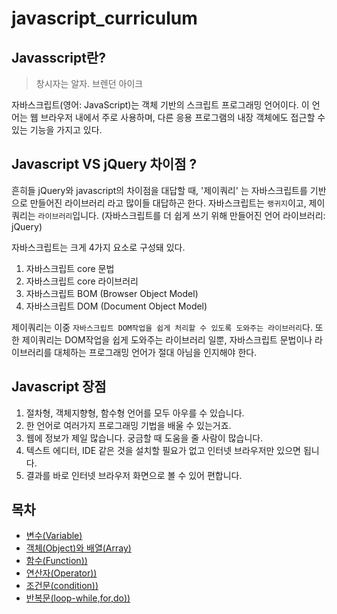 # javascript_curriculum

## Javasscript란?

 > 창시자는 알자. 브렌던 아이크

 자바스크립트(영어: JavaScript)는 객체 기반의 스크립트 프로그래밍 언어이다. 
 이 언어는 웹 브라우저 내에서 주로 사용하며, 다른 응용 프로그램의 내장 객체에도 접근할 수 있는 기능을 가지고 있다.


## Javascript VS jQuery 차이점 ?

 흔히들 jQuery와 javascript의 차이점을 대답할 때,
 '제이쿼리' 는 자바스크립트를 기반으로 만들어진 라이브러리 라고 많이들 대답하곤 한다.
 자바스크립트는 `랭귀지`이고,
 제이쿼리는 `라이브러리`입니다. (자바스크립트를 더 쉽게 쓰기 위해 만들어진 언어 라이브러리: jQuery)

 자바스크립트는 크게 4가지 요소로 구성돼 있다.
 1. 자바스크립트 core 문법
 2. 자바스크립트 core 라이브러리
 3. 자바스크립트 BOM (Browser Object Model)
 4. 자바스크립트 DOM (Document Object Model)

제이쿼리는 이중 `자바스크립트 DOM작업을 쉽게 처리할 수 있도록 도와주는 라이브러리`다.
또한 제이쿼리는 DOM작업을 쉽게 도와주는 라이브러리 일뿐, 자바스크립트 문법이나 라이브러리를 대체하는 프로그래밍 언어가 절대 아님을 인지해야 한다.



## Javascript 장점

 1.  절차형, 객체지향형, 함수형 언어를 모두 아우를 수 있습니다.
 2.  한 언어로 여러가지 프로그래밍 기법을 배울 수 있는거죠.
 3.  웹에 정보가 제일 많습니다. 궁금할 때 도움을 줄 사람이 많습니다.
 4.  텍스트 에디터, IDE 같은 것을 설치할 필요가 없고 인터넷 브라우저만 있으면 됩니다.
 5.  결과를 바로 인터넷 브라우저 화면으로 볼 수 있어 편합니다.


## 목차 

 * [변수(Variable)](https://github.com/kimsun1410/javascript_curriculum/blob/main/javascript-st/js-step1변수.md) 
 * [객체(Object)와 배열(Array)](https://github.com/kimsun1410/javascript_curriculum/blob/main/javascript-st/js-step2객체와배열.md)
 * [함수(Function))](https://github.com/kimsun1410/javascript_curriculum/blob/main/javascript-st/js-step3함수.md)
 * [연산자(Operator))](https://github.com/kimsun1410/javascript_curriculum/blob/main/javascript-st/js-step4연산자.md)
 * [조건문(condition))](https://github.com/kimsun1410/javascript_curriculum/blob/main/javascript-st/js-step5조건문.md)
 * [반복문(loop-while,for,do))](https://github.com/kimsun1410/javascript_curriculum/blob/main/javascript-st/js-step6반복문.md)

 


